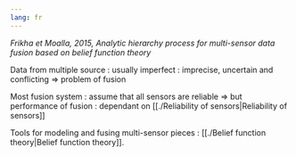 ```yaml
---
lang: fr
---
```


*Frikha et Moalla, 2015, Analytic hierarchy process for multi-sensor data fusion based on belief function theory*

Data from multiple source : usually imperfect : imprecise, uncertain and conflicting => problem of fusion 

Most fusion system : assume that all sensors are reliable
=> but performance of fusion : dependant on [[./Reliability of sensors|Reliability of sensors]]

Tools for modeling and fusing multi-sensor pieces : [[./Belief function theory|Belief function theory]].















